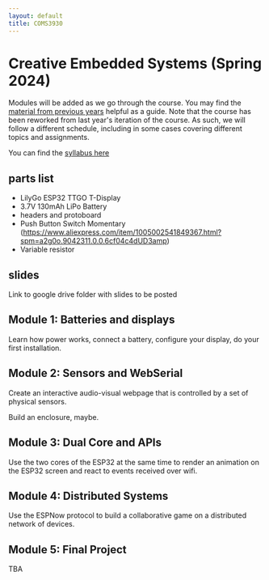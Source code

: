 ```yaml
---
layout: default
title: COMS3930
---
```

 
# Creative Embedded Systems (Spring 2024)


Modules will be added as we go through the course.
You may find the [material from previous years](..) helpful as a guide.
Note that the course has been reworked from last year's iteration of the course.
As such, we will follow a different schedule, including in some cases covering different topics and assignments.

You can find the [syllabus here](./syllabus.pdf)

## parts list

- LilyGo ESP32 TTGO T-Display
- 3.7V 130mAh LiPo Battery
- headers and protoboard
- Push Button Switch Momentary (https://www.aliexpress.com/item/1005002541849367.html?spm=a2g0o.9042311.0.0.6cf04c4dUD3amp)
- Variable resistor

## slides

Link to google drive folder with slides to be posted

## Module 1: Batteries and displays

Learn how power works, connect a battery, configure your display, do your first installation.

## Module 2: Sensors and WebSerial

Create an interactive audio-visual webpage that is controlled by a set of physical sensors.

Build an enclosure, maybe.

## Module 3: Dual Core and APIs

Use the two cores of the ESP32 at the same time to render an animation on the ESP32 screen and react to events received over wifi.

## Module 4: Distributed Systems

Use the ESPNow protocol to build a collaborative game on a distributed network of devices.

## Module 5: Final Project

TBA
